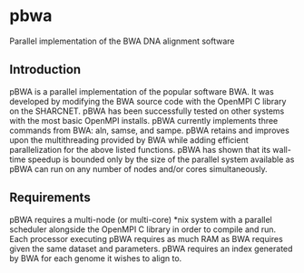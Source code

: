 pbwa
====

Parallel implementation of the BWA DNA alignment software

## Introduction

pBWA is a parallel implementation of the popular software BWA. It was developed by modifying the BWA source code with the OpenMPI C library on the SHARCNET. pBWA has been successfully tested on other systems with the most basic OpenMPI installs. pBWA currently implements three commands from BWA: aln, samse, and sampe. pBWA retains and improves upon the multithreading provided by BWA while adding efficient parallelization for the above listed functions. pBWA has shown that its wall-time speedup is bounded only by the size of the parallel system available as pBWA can run on any number of nodes and/or cores simultaneously.


## Requirements

pBWA requires a multi-node (or multi-core) *nix system with a parallel scheduler alongside the OpenMPI C library in order to compile and run. Each processor executing pBWA requires as much RAM as BWA requires given the same dataset and parameters. pBWA requires an index generated by BWA for each genome it wishes to align to.

